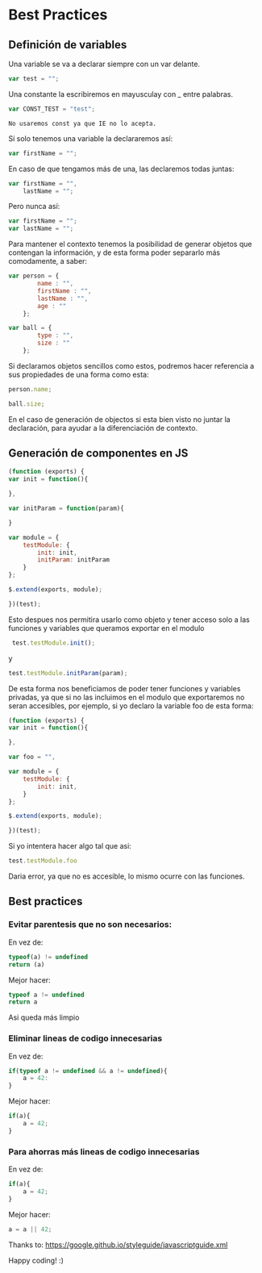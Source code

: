 # Best Practices

## Definición de variables

Una variable se va a declarar siempre con un var delante.

```js
var test = "";
```

Una constante la escribiremos en mayusculay con _ entre palabras. 

```js
var CONST_TEST = "test";
```

```info
No usaremos const ya que IE no lo acepta.
```

Si solo tenemos una variable la declararemos así:

```js
var firstName = "";
```

En caso de que tengamos más de una, las declaremos todas juntas:

```js
var firstName = "",
    lastName = "";
```

Pero nunca así:

```js
var firstName = "";
var lastName = "";
```

Para mantener el contexto tenemos la posibilidad de generar objetos que contengan la información, y de esta forma poder separarlo más comodamente, a saber:

```js
var person = {
        name : "",
        firstName : "",
        lastName : "",
        age : ""
    };

var ball = {
        type : "",
        size : ""
    };
```

Si declaramos objetos sencillos como estos, podremos hacer referencia a sus propiedades de una forma como esta:

```js
person.name;

ball.size;
```

En el caso de generación de objectos si esta bien visto no juntar la declaración, para ayudar a la diferenciación de contexto.


## Generación de componentes en JS

```js
(function (exports) {
var init = function(){

},

var initParam = function(param){

}

var module = {
    testModule: {
        init: init,
        initParam: initParam
    }
};

$.extend(exports, module);

})(test);
```

Esto despues nos permitira usarlo como objeto y tener acceso solo a las funciones y variables que queramos exportar en el modulo

```js
 test.testModule.init();
```
y
```js
test.testModule.initParam(param);
```

De esta forma nos beneficiamos de poder tener funciones y variables privadas, ya que si no las incluimos en el modulo que exportaremos no seran accesibles, por ejemplo, si yo declaro la variable foo de esta forma:

```js
(function (exports) {
var init = function(){

},

var foo = "",

var module = {
    testModule: {
        init: init,
    }
};

$.extend(exports, module);

})(test);
```

Si yo intentera hacer algo tal que asi:

```js
test.testModule.foo
```
Daria error, ya que no es accesible, lo mismo ocurre con las funciones.

## Best practices

### Evitar parentesis que no son necesarios:

En vez de:

```js
typeof(a) != undefined 
return (a)
```

Mejor hacer:

```js
typeof a != undefined 
return a
```

Asi queda más limpio


### Eliminar lineas de codigo innecesarias

En vez de:

```js
if(typeof a != undefined && a != undefined){
    a = 42:
}
```

Mejor hacer:

```js
if(a){
    a = 42;
}
```

### Para ahorras más lineas de codigo innecesarias

En vez de:

```js
if(a){
    a = 42;
}
```

Mejor hacer:

```js
a = a || 42;
```


Thanks to: https://google.github.io/styleguide/javascriptguide.xml

Happy coding! :)

